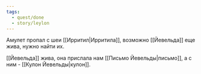 ```yaml
---
tags:
  - quest/done
  - story/leylon
---
```


Амулет пропал с шеи [[Ирритил|Ирритила]], возможно [[Йевельда]] еще жива, нужно найти их.

[[Йевельда]] жива, она прислала нам [[Письмо Йевельды|письмо]], а с ним - [[Кулон Йевельды|кулон]].
